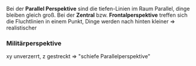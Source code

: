 Bei der **Parallel Perspektive** sind die tiefen-Linien im Raum Parallel, dinge bleiben gleich groß.
Bei der **Zentral** bzw. **Frontalperspektive** treffen sich die Fluchtlinien in einem Punkt, Dinge werden nach hinten kleiner => realistischer
### Militärperspektive
xy unverzerrt, z  gestreckt => "schiefe Parallelperspektive"